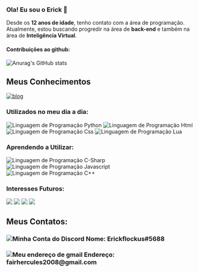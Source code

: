 

<h3>Ola! Eu sou o Erick 🫠</h3>
Desde os <b>12 anos de idade</b>, tenho contato com a área de programação. Atualmente, estou buscando progredir na área de <b>back-end</b> e também na área de <b>Inteligência Virtual</b>.

<h4><b>Contribuições ao github:</b></h4>

![Anurag's GitHub stats](https://github-readme-stats.vercel.app/api?username=ErickAlves2008&show_icons=true&theme=synthwave)

## Meus Conhecimentos
[![blog](https://github-readme-stats.vercel.app/api/top-langs/?username=ErickAlves2008&layout=compact)](https://github.com/anuraghazra/github-readme-stats)
<div class="Conhecimentos">
    <h3>Utilizados no meu dia a dia:</h3>
    <img src="https://img.shields.io/badge/Python-3776AB?style=for-the-badge&logo=python&logoColor=white" alt="Linguagem de Programação Python"></img>
    <img src="https://img.shields.io/badge/HTML5-E34F26?style=for-the-badge&logo=html5&logoColor=white" alt="Linguagem de Programação Html"></img>
    <img src="https://img.shields.io/badge/CSS3-1572B6?style=for-the-badge&logo=css3&logoColor=white" alt="Linguagem de Programação Css"></img>
    <img src="https://img.shields.io/badge/Lua-2C2D72?style=for-the-badge&logo=lua&logoColor=white" alt="Linguagem de Programação Lua"></img>
    <h3>Aprendendo a Utilizar:</h3>
    <img src="https://img.shields.io/badge/C%23-239120?style=for-the-badge&logo=c-sharp&logoColor=white" alt="Linguagem de Programação C-Sharp"></img>
    <img src="https://img.shields.io/badge/JavaScript-F7DF1E?style=for-the-badge&logo=javascript&logoColor=black" alt="Linguagem de Programação Javascript"></img>
    <img src="https://img.shields.io/badge/C%2B%2B-00599C?style=for-the-badge&logo=c%2B%2B&logoColor=white" alt="Linguagem de Programação C++"></img>
    <h3>Interesses Futuros:</h3>
    <img src="https://img.shields.io/badge/Unity-100000?style=for-the-badge&logo=unity&logoColor=white" all="Engine de Jogos Unity"></img>
    <img src="https://img.shields.io/badge/Django-092E20?style=for-the-badge&logo=django&logoColor=white" all="módulo python flaskmódulo python django"></img>
    <img src="https://img.shields.io/badge/Flask-000000?style=for-the-badge&logo=flask&logoColor=white" all="módulo python flask"></img>
    <img src="https://img.shields.io/badge/Java-ED8B00?style=for-the-badge&logo=openjdk&logoColor=white" all="linguagem de programação java"></img>
</div>
<div class="Contato">
    <h2>Meus Contatos:</h2>
    <h3><img src="https://img.shields.io/badge/Discord-7289DA?style=for-the-badge&logo=discord&logoColor=white" alt="Minha Conta do Discord"></img> Nome: Erickflockus#5688</h3>
    <h3><img src="https://img.shields.io/badge/Gmail-D14836?style=for-the-badge&logo=gmail&logoColor=white" alt="Meu endereço de gmail"></img> Endereço: fairhercules2008@gmail.com</h3>
</div>
